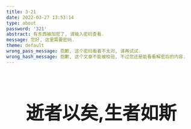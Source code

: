 ```yaml
---
title: 3·21
date: 2022-03-27 13:53:14
type: about
password: '321'
abstract: 有东西被加密了, 请输入密码查看.
message: 您好, 这里需要密码.
theme: default
wrong_pass_message: 抱歉, 这个密码看着不太对, 请再试试.
wrong_hash_message: 抱歉, 这个文章不能被校验, 不过您还是能看看解密后的内容.
---
```

<br><br>
<body>
    <h1 align="center"><font size="7">逝者以矣,生者如斯</font></h1>
    
</body>